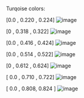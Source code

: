 Turqoise colors:

[0.0 , 0.220 , 0.224]
![image](https://user-images.githubusercontent.com/81622310/140620538-6edc4fad-c7d4-4b8f-ac27-f2006edbe7fe.png)

[0 , 0.318 , 0.322]	
![image](https://user-images.githubusercontent.com/81622310/140620580-0573d52e-52ac-4b5a-a0dd-b77dd75dc9fc.png)

[0.0 , 0.416 , 0.424]
![image](https://user-images.githubusercontent.com/81622310/140620603-b41a32a1-cadc-4b44-b7b1-700d1e081555.png)

[0.0 , 0.514 , 0.522]
![image](https://user-images.githubusercontent.com/81622310/140620623-09d6ed34-f962-4669-aa2d-d30e6f98f80c.png)

[0 , 0.612 , 0.624]	
![image](https://user-images.githubusercontent.com/81622310/140620674-02553dc2-e0b2-4a8a-9f21-1da605c709ad.png)

[ 0.0 , 0.710 , 0.722]
![image](https://user-images.githubusercontent.com/81622310/140620834-547d77a8-0762-4cdf-81ea-227566fadce7.png)

[ 0.0 , 0.808, 0.824 ]
![image](https://user-images.githubusercontent.com/81622310/140620844-eda24de7-8bf2-4c6c-baaf-fca0b6d0a528.png)
